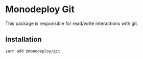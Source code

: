 # Monodeploy Git

This package is responsible for read/write interactions with git.

## Installation

```sh
yarn add @monodeploy/git
```
